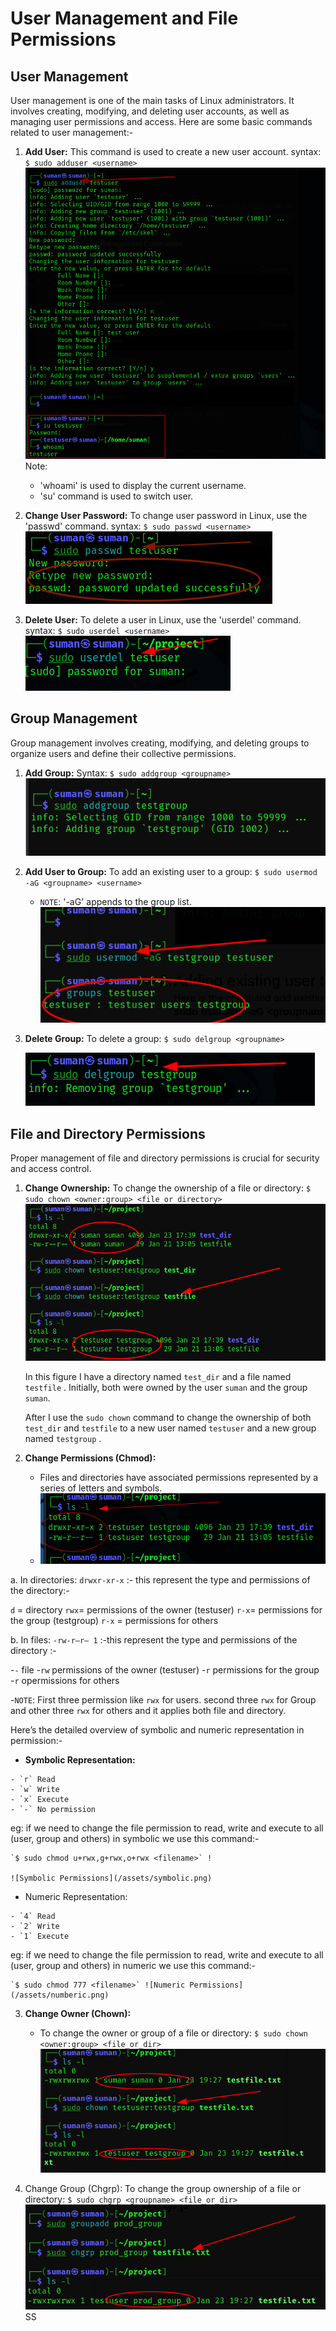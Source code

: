 # User Management and File Permissions

## User Management

User management is one of the main tasks of Linux administrators. It involves creating, modifying, and deleting user accounts, as well as managing user permissions and access. Here are some basic commands related to user management:-

1. **Add User:**
    This command is used to create a new user account.
    syntax: `$ sudo adduser <username>`
    ![Add User](/assets/adduser.png)
    Note: 
     - 'whoami' is used to display the current username.
     - 'su' command is used to switch user.

2. **Change User Password:**
    To change user password in Linux, use the 'passwd' command.
    syntax: `$ sudo passwd <username>`
    ![Change User Password](/assets/usr_passwd_ch.png)

3. **Delete User:**
    To delete a user in Linux, use the 'userdel' command.
    syntax: `$ sudo userdel <username>`
    ![Delete User](/assets/del_usr.png)

## Group Management

Group management involves creating, modifying, and deleting groups to organize users and define their collective permissions.

1. **Add Group:**
    Syntax: `$ sudo addgroup <groupname>`
    ![Add Group](/assets/add_group.png)

2. **Add User to Group:**
    To add an existing user to a group: `$ sudo usermod -aG <groupname> <username>`
   - `NOTE`: '-aG' appends to the group list.
    ![Add User to Group](/assets/adduser_to_grp.png)

3. **Delete Group:**
    To delete a group: `$ sudo delgroup <groupname>`
   
    ![Delete Group](/assets/del_grp.png)
    

## File and Directory Permissions

Proper management of file and directory permissions is crucial for security and access control.

1. **Change Ownership:**
    To change the ownership of a file or directory: `$ sudo chown <owner:group> <file or directory>`
    ![Change Ownership](/assets/ch_ownership_grp.png)


   In this figure I have a directory named `test_dir` and a file named `testfile` . Initially, both were owned by the user `suman` and the group `suman`.

   After I use the `sudo chown` command to change the ownership of both `test_dir` and `testfile` to a new user named `testuser` and a new group named `testgroup` .

2. **Change Permissions (Chmod):**
   - Files and directories have associated permissions represented by a series of letters and symbols.
   - ![Permissions Explanation](/assets/chmod.png)
 
 
 a. In directories: 
    `drwxr-xr-x` :- this represent the type and permissions of the directory:-   

   `d` = directory
   `rwx`= permissions of the owner (testuser)
   `r-x`= permissions for the group (testgroup)
   `r-x` = permissions for others


 b. In files:
   `-rw-r–r– 1` :-this represent the type and permissions of the directory :- 


   -`-`  file
   -`rw` permissions of the owner (testuser)
   -`r`  permissions for the group       
   -`r`  opermissions for others


   -`NOTE`: First three permission like `rwx` for users. second three `rwx` for Group and other three `rwx` for others and it applies both file and directory.


Here’s the  detailed overview of symbolic and numeric representation in permission:-


   - **Symbolic Representation:**
   
    - `r` Read
    - `w` Write
    - `x` Execute
    - `-` No permission
   
   eg:  if we need to change the file permission to read, write and execute to all (user, group and others) in symbolic we use this command:-

   
    `$ sudo chmod u+rwx,g+rwx,o+rwx <filename>` !
    
    ![Symbolic Permissions](/assets/symbolic.png)

     


   - Numeric Representation:
   
    - `4` Read
    - `2` Write
    - `1` Execute
   eg:  if we need to change the file permission to read, write and execute to all (user, group and others) in numeric we use this command:-
   
    `$ sudo chmod 777 <filename>` ![Numeric Permissions](/assets/numberic.png)

3. **Change Owner (Chown):**
   - To change the owner or group of a file or directory: 
   `$ sudo chown <owner:group> <file_or_dir>`
   ![Change Owner](/assets/chown.png)

4. Change Group (Chgrp):
   To change the group ownership of a file or directory: `$ sudo chgrp <groupname> <file_or_dir>`
   ![Change Group](/assets/chgrp.png)SS